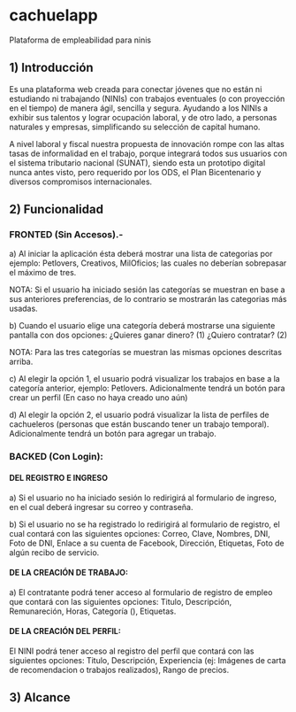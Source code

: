 # cachuelapp
Plataforma de empleabilidad para ninis

## 1) Introducción

Es una plataforma web creada para conectar jóvenes que no están ni estudiando ni trabajando (NINIs) con trabajos eventuales (o con proyección en el tiempo) de manera ágil, sencilla y segura. Ayudando a los NINIs a exhibir sus talentos y lograr ocupación laboral, y de otro lado, a personas naturales y empresas, simplificando su selección de capital humano.

A nivel laboral y fiscal nuestra propuesta de innovación rompe con las altas tasas de informalidad en el trabajo, porque integrará todos sus usuarios con el sistema tributario nacional (SUNAT), siendo esta un prototipo digital nunca antes visto, pero requerido por los ODS, el Plan Bicentenario y diversos compromisos internacionales.

## 2) Funcionalidad

### FRONTED (Sin Accesos).-

a) Al iniciar la aplicación ésta deberá mostrar una lista de categorias por ejemplo: Petlovers, Creativos, MilOficios; las cuales no deberían sobrepasar el máximo de tres.

NOTA: Si el usuario ha iniciado sesión las categorías se muestran en base a sus anteriores preferencias, de lo contrario se mostrarán las categorias más usadas.

b) Cuando el usuario elige una categoría deberá mostrarse una siguiente pantalla con dos opciones: ¿Quieres ganar dinero? (1) ¿Quiero contratar? (2)

NOTA: Para las tres categorías se muestran las mismas opciones descritas arriba.

c) Al elegir la opción 1, el usuario podrá visualizar los trabajos en base a la categoría anterior, ejemplo: Petlovers. Adicionalmente tendrá un botón para crear un perfil (En caso no haya creado uno aún)

d) Al elegir la opción 2, el usuario podrá visualizar la lista de perfiles de cachueleros (personas que están buscando tener un trabajo temporal). Adicionalmente tendrá un botón para agregar un trabajo.

### BACKED (Con Login):

#### DEL REGISTRO E INGRESO

a) Si el usuario no ha iniciado sesión lo redirigirá al formulario de ingreso, en el cual deberá ingresar su correo y contraseña.

b) Si el usuario no se ha registrado lo redirigirá al formulario de registro, el cual contará con las siguientes opciones: Correo, Clave, Nombres, DNI, Foto de DNI, Enlace a su cuenta de Facebook, Dirección, Etiquetas, Foto de algún recibo de servicio.

#### DE LA CREACIÓN DE TRABAJO:

a) El contratante podrá tener acceso al formulario de registro de empleo que contará con las siguientes opciones: Titulo, Descripción, Remunareción, Horas, Categoría (), Etiquetas.

#### DE LA CREACIÓN DEL PERFIL:

El NINI podrá tener acceso al registro del perfil que contará con las siguientes opciones: Titulo, Descripción, Experiencia (ej: Imágenes de carta de recomendacion o trabajos realizados), Rango de precios.

## 3) Alcance 

